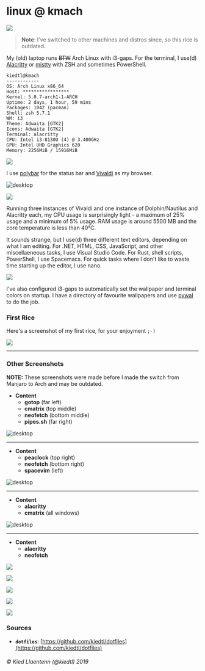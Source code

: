 # linux @ kmach

![](https://i.redd.it/1frxqfwm6os21.jpg)

> **Note**: I've switched to other machines and distros since, so this rice is outdated.

My (old) laptop runs <s>BTW</s> Arch Linux with i3-gaps. For the terminal, I use(d) [Alacritty](https://github.com/jwilm/alacritty) or [mistty](https://github.com/lptstr/mistty) with ZSH and sometimes PowerShell.

```
kiedtl@kmach
------------
OS: Arch Linux x86_64
Host: *****************
Kernel: 5.0.7-arch1-1-ARCH
Uptime: 2 days, 1 hour, 59 mins
Packages: 1042 (pacman)
Shell: zsh 5.7.1
WM: i3
Theme: Adwaita [GTK2]
Icons: Adwaita [GTK2]
Terminal: alacritty
CPU: Intel i3-8130U (4) @ 3.400GHz
GPU: Intel UHD Graphics 620
Memory: 2256MiB / 15916MiB
```

![](https://preview.redd.it/zmc4y2f2h1y21.jpg?width=1024&auto=webp&s=9d2533008ab2ab4b3acfa89111aedf1a02457aa2)

I use [polybar](https://polybar.github.io) for the status bar and [Vivaldi](https://vivaldi.com) as my browser.

<picture>
  <source srcset="/images/vivaldi-scr.webp" type="image/webp">
  <source srcset="/images/vivaldi-scr.jpg" type="image/png">
  <img src="/images/vivaldi-scr.jpg" alt="desktop">
</picture>

![](https://preview.redd.it/uxlmswllbt131.jpg?width=1024&auto=webp&s=5b881dce698e1c181246835652122943262a1320)

Running three instances of Vivaldi and one instance of Dolphin/Nautilus and Alacritty each, my CPU usage is surprisingly light - a maximum of 25% usage and a minimum of 5% usage. RAM usage is around 5500 MB and the core temperature is less than 40&#176;C.

It sounds strange, but I use(d) three different text editors, depending on what I am editing. For .NET, HTML, CSS, JavaScript, and other miscellaeneous tasks, I use Visual Studio Code. For Rust, shell scripts, PowerShell, I use Spacemacs. For quick tasks where I don't like to waste time starting up the editor, I use nano.

![](https://preview.redd.it/u4tcf4vttmx21.jpg?width=1024&auto=webp&s=4157547bd4acbb246c8bb315cf81c703a15b55b8)

I've also configured i3-gaps to automatically set the wallpaper and terminal colors on startup. I have a directory of favourite wallpapers and use [pywal](https://github.com/dylanaraps/pywal) to do the job.

### First Rice

Here's a screenshot of my first rice, for your enjoyment `;-)`

![](https://preview.redd.it/z1r3ny1q3qk21.png?width=1024&auto=webp&s=325d27e53ab3cb452960afad49ea9cb6c5a75e70)

---

### Other Screenshots
**NOTE:** These screenshots were made before I made the switch from Manjaro to Arch and may be outdated.

- **Content**
    - **gotop** (far left)
    - **cmatrix** (top middle)
    - **neofetch** (bottom middle)
    - **pipes.sh** (far right)

<picture>
  <source srcset="/images/screenshot-laptop-1.webp" type="image/webp">
  <source srcset="/images/screenshot-laptop-1.png" type="image/png">
  <img src="/images/screenshot-laptop-1.png" alt="desktop">
</picture>

---

- **Content**
    - **peaclock** (top right)
    - **neofetch** (bottom right)
    - **spacevim** (left)

<picture>
  <source srcset="/images/screenshot-laptop-2.webp" type="image/webp">
  <source srcset="/images/screenshot-laptop-2.png" type="image/png">
  <img src="/images/screenshot-laptop-2.png" alt="desktop">
</picture>

---

- **Content**
    - **alacritty**
    - **cmatrix** (all windows)
    
<picture>
  <source srcset="/images/screenshot-laptop-4.webp" type="image/webp">
  <source srcset="/images/screenshot-laptop-4.jpg" type="image/png">
  <img src="/images/screenshot-laptop-4.jpg" alt="desktop">
</picture>

---

- **Content**
    - **alacritty**
    - **neofetch**

![](https://user-images.githubusercontent.com/32681240/54638932-96470d00-4a62-11e9-8ea3-65d2fcafa72e.jpg)

![](https://user-images.githubusercontent.com/32681240/54639089-ed4ce200-4a62-11e9-8fed-0e91083718dd.jpg)

![](https://user-images.githubusercontent.com/32681240/54638592-cc37c180-4a61-11e9-88d6-d682bb32e8ff.jpg)

![](https://user-images.githubusercontent.com/32681240/54638826-41a39200-4a62-11e9-8e19-2319567c41f3.jpg)

![](https://user-images.githubusercontent.com/32681240/54639036-ce4e5000-4a62-11e9-9ad9-216674d05863.jpg)


### Sources
- **`dotfiles`**: [https://github.com/kiedtl/dotfiles](https://github.com/kiedtl/dotfiles)

###### &#xA9; Kied Llaentenn (@kiedtl) 2019
